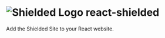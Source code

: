 # ![Shielded Logo](https://raw.github.com/jacobbuck/react-shielded/master/src/button.svg) react-shielded

Add the Shielded Site to your React website.

